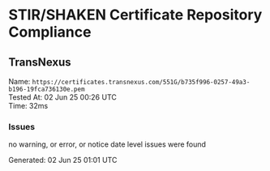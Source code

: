 # STIR/SHAKEN Certificate Repository Compliance

## TransNexus

Name: `https://certificates.transnexus.com/551G/b735f996-0257-49a3-b196-19fca736130e.pem`\
Tested At: 02 Jun 25 00:26 UTC\
Time: 32ms

### Issues

no warning, or error, or notice date level issues were found

Generated: 02 Jun 25 01:01 UTC
